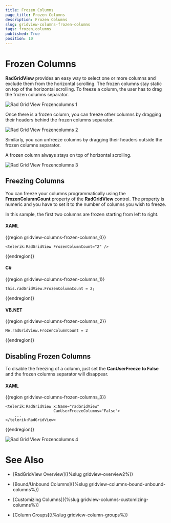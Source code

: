 ```yaml
---
title: Frozen Columns
page_title: Frozen Columns
description: Frozen Columns
slug: gridview-columns-frozen-columns
tags: frozen,columns
published: True
position: 10
---
```


# Frozen Columns

__RadGridView__ provides an easy way to select one or more columns and exclude them from the horizontal scrolling. The frozen columns stay static on top of the horizontal scrolling. To freeze a column, the user has to drag the frozen columns separator.

![Rad Grid View Frozencolumns 1](images/RadGridView_Frozencolumns_1.png)

Once there is a frozen column, you can freeze other columns by dragging their headers behind the frozen columns separator.

![Rad Grid View Frozencolumns 2](images/RadGridView_Frozencolumns_2.png)

Similarly, you can unfreeze columns by dragging their headers outside the frozen columns separator.

A frozen column always stays on top of horizontal scrolling.

![Rad Grid View Frozencolumns 3](images/RadGridView_Frozencolumns_3.png)

## Freezing Columns

You can freeze your columns programmatically using the __FrozenColumnCount__ property of the __RadGridView__ control. The property is numeric and you have to set it to the number of columns you wish to freeze.

In this sample, the first two columns are frozen starting from left to right.

#### __XAML__

{{region gridview-columns-frozen-columns_0}}

	<telerik:RadGridView FrozenColumnCount="2" />
{{endregion}}

#### __C#__

{{region gridview-columns-frozen-columns_1}}

	this.radGridView.FrozenColumnCount = 2;
{{endregion}}

#### __VB.NET__

{{region gridview-columns-frozen-columns_2}}

	Me.radGridView.FrozenColumnCount = 2
{{endregion}}

## Disabling Frozen Columns

To disable the freezing of a column, just set the __CanUserFreeze to False__ and the frozen columns separator will disappear.

#### __XAML__

{{region gridview-columns-frozen-columns_3}}

	<telerik:RadGridView x:Name="radGridView"
	                     CanUserFreezeColumns="False">
	    ...
	</telerik:RadGridView>
{{endregion}}

![Rad Grid View Frozencolumns 4](images/RadGridView_Frozencolumns_4.png)

# See Also

 * [RadGridView Overview]({%slug gridview-overview2%})

 * [Bound/Unbound Columns]({%slug gridview-columns-bound-unbound-columns%})

 * [Customizing Columns]({%slug gridview-columns-customizing-columns%})
 
 * [Column Groups]({%slug gridview-column-groups%})
